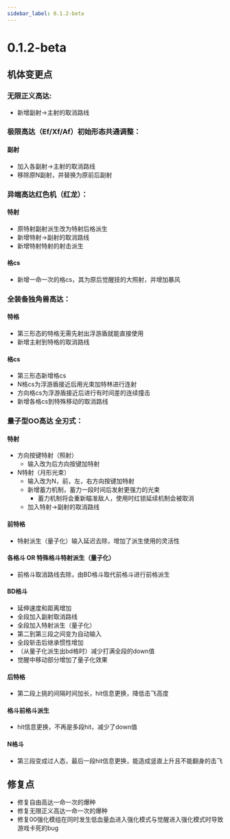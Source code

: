 ```yaml
---
sidebar_label: 0.1.2-beta
---
```


# 0.1.2-beta

## 机体变更点

### 无限正义高达:
- 新增副射→主射的取消路线

### 极限高达（Ef/Xf/Af）初始形态共通调整：
#### 副射
  - 加入各副射→主射的取消路线
  - 移除原N副射，并替换为原前后副射

### 异端高达红色机（红龙）：
#### 特射
  - 原特射副射派生改为特射后格派生
  - 新增特射→副射的取消路线
  - 新增特射特射的射击派生
#### 格cs
  - 新增一命一次的格cs，其为原后觉醒技的大照射，并增加暴风

### 全装备独角兽高达：
#### 特格
  - 第三形态的特格无需先射出浮游盾就能直接使用
  - 新增主射到特格的取消路线
#### 格cs
  - 第三形态新增格cs
  - N格cs为浮游盾接近后用光束加特林进行连射
  - 方向格cs为浮游盾接近后进行有时间差的连续撞击
  - 新增各格cs到特殊移动的取消路线

### 量子型OO高达 全刃式：
#### 特射
- 方向按键特射（照射）
  - 输入改为后方向按键加特射
- N特射（月形光束）
  - 输入改为N，前，左，右方向按键加特射
  - 新增蓄力机制，蓄力一段时间后发射更强力的光束
    - 蓄力机制将会重新瞄准敌人，使用时红锁延续机制会被取消
  - 加入特射→副射的取消路线
#### 前特格
  - 特射派生（量子化）输入延迟去除，增加了派生使用的灵活性
#### 各格斗 OR 特殊格斗特射派生（量子化）
  - 前格斗取消路线去除，由BD格斗取代前格斗进行前格派生
#### BD格斗
  - 延伸速度和距离增加
  - 全段加入副射取消路线
  - 全段加入特射派生（量子化）
  - 第二到第三段之间变为自动输入
  - 全段斩击后继承惯性增加
  - （从量子化派生出bd格时）减少打满全段的down值
  - 觉醒中移动部分增加了量子化效果
#### 后特格
  - 第二段上挑的间隔时间加长，hit信息更换，降低击飞高度
#### 格斗前格斗派生
  - hit信息更换，不再是多段hit，减少了down值
#### N格斗
  - 第三段变成过人态，最后一段hit信息更换，能造成竖直上升且不能翻身的击飞

## 修复点

- 修复自由高达一命一次的爆种
- 修复无限正义高达一命一次的爆种
- 修复00强化模组在同时发生低血量血进入强化模式与觉醒进入强化模式时导致游戏卡死的bug
